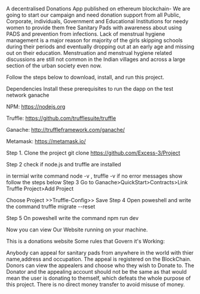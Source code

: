 A decentralised Donations App published on ethereum blockchain-
We are going to start our campaign and need donation support from all Public, Corporate, individuals, Government and Educational Institutions for needy women to provide them free Sanitary Pads with awareness about using PADS and prevention from infections. Lack of menstrual hygiene management is a major reason for majority of the girls skipping schools during their periods and eventually dropping out at an early age and missing out on their education. Menstruation and menstrual hygiene related discussions are still not common in the Indian villages and across a large section of the urban society even now.

Follow the steps below to download, install, and run this project.

Dependencies
Install these prerequisites to run the dapp on the test network ganache

NPM: https://nodejs.org

Truffle: https://github.com/trufflesuite/truffle

Ganache: http://truffleframework.com/ganache/

Metamask: https://metamask.io/

Step 1. Clone the project
git clone https://github.com/Excess-3/Project

Step 2
check if node.js and truffle are installed

in termial write command node -v , truffle -v
if no error messages show follow the steps below
Step 3
Go to Ganache>QuickStart>Contracts>Link Truffle Project>Add Project

Choose Project >>Truffle-Config>> Save
Step 4
Open poweshell and write the command truffle migrate --reset

Step 5
On poweshell write the command npm run dev

Now you can view Our Website running on your machine.

This is a donations website
Some rules that Govern it's Working:

Anybody can appeal for sanitary pads from anywhere in the world with thier name,address and occupation.
The appeal is registered on the BlockChain.
Donors can view the appealers and choose who they wish to Donate to.
The Donator and the appealing account should not be the same as that would mean the user is donating to themself, which defeats the whole purpose of this project.
There is no direct money transfer to avoid misuse of money.


